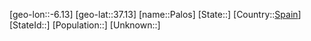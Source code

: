 ﻿---
location: [37.13,-6.13]
type: City
tags:
- geo/City


SpocWebEntityId: 33228
isDeleted: false
confidential: public

---
[geo-lon::-6.13]
[geo-lat::37.13]
[name::Palos]
[State::]
[Country::[Spain](geo/Continent/Europe/Spain.md)]
[StateId::]
[Population::]
[Unknown::]

